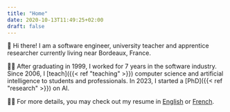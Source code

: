 ```yaml
---
title: "Home"
date: 2020-10-13T11:49:25+02:00
draft: false
---
```


👋 Hi there! I am a software engineer, university teacher and apprentice researcher currently living near Bordeaux, France.

👨‍💻 After graduating in 1999, I worked for 7 years in the software industry. Since 2006, I [teach]({{< ref "teaching" >}}) computer science and artificial intelligence to students and professionals. In 2023, I started a [PhD]({{< ref "research" >}}) on AI.

👨‍🎓 For more details, you may check out my resume in [English](/BaptistePesquet_Resume.pdf) or [French](/CV_BaptistePesquet.pdf).
